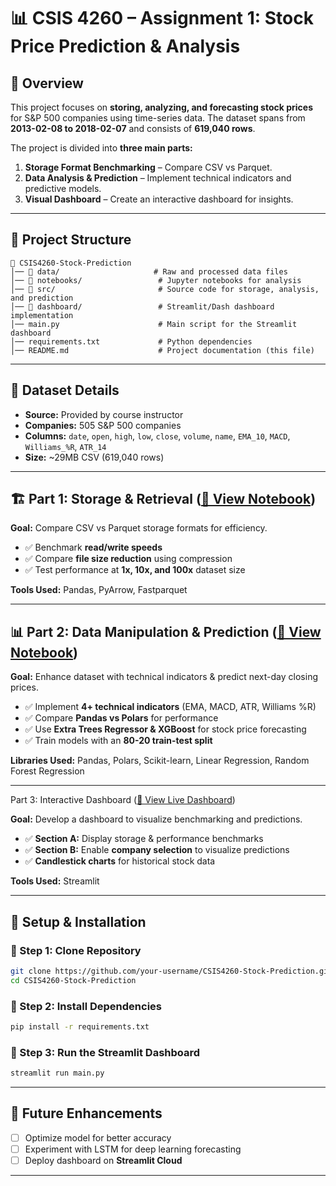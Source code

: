 # 📊 CSIS 4260 – Assignment 1: Stock Price Prediction & Analysis

## 📝 Overview
This project focuses on **storing, analyzing, and forecasting stock prices** for S&P 500 companies using time-series data. The dataset spans from **2013-02-08 to 2018-02-07** and consists of **619,040 rows**.

The project is divided into **three main parts:**
1. **Storage Format Benchmarking** – Compare CSV vs Parquet.
2. **Data Analysis & Prediction** – Implement technical indicators and predictive models.
3. **Visual Dashboard** – Create an interactive dashboard for insights.

---

## 📌 Project Structure
```
📂 CSIS4260-Stock-Prediction
│── 📂 data/                     # Raw and processed data files
│── 📂 notebooks/                 # Jupyter notebooks for analysis
│── 📂 src/                       # Source code for storage, analysis, and prediction
│── 📂 dashboard/                 # Streamlit/Dash dashboard implementation
│── main.py                      # Main script for the Streamlit dashboard
│── requirements.txt             # Python dependencies
│── README.md                    # Project documentation (this file)
```

---

## 📂 Dataset Details
- **Source:** Provided by course instructor
- **Companies:** 505 S&P 500 companies
- **Columns:** `date`, `open`, `high`, `low`, `close`, `volume`, `name`, `EMA_10`, `MACD`, `Williams_%R`, `ATR_14`
- **Size:** ~29MB CSV (619,040 rows)

---

## 🏗️ Part 1: Storage & Retrieval ([🔗 View Notebook]((https://github.com/gurkanwall/CSIS4260_Stock_Assignment-1/blob/main/Part-1.ipynb)))
**Goal:** Compare CSV vs Parquet storage formats for efficiency.
- ✅ Benchmark **read/write speeds**
- ✅ Compare **file size reduction** using compression
- ✅ Test performance at **1x, 10x, and 100x** dataset size

**Tools Used:** Pandas, PyArrow, Fastparquet

---

## 📊 Part 2: Data Manipulation & Prediction ([🔗 View Notebook](https://github.com/AshmithaJagadish/CSIS-4260-Stock-Project/blob/main/Part-B.ipynb))
**Goal:** Enhance dataset with technical indicators & predict next-day closing prices.
- ✅ Implement **4+ technical indicators** (EMA, MACD, ATR, Williams %R)
- ✅ Compare **Pandas vs Polars** for performance
- ✅ Use **Extra Trees Regressor & XGBoost** for stock price forecasting
- ✅ Train models with an **80-20 train-test split**

**Libraries Used:** Pandas, Polars, Scikit-learn, Linear Regression, Random Forest Regression

---

Part 3: Interactive Dashboard ([🔗 View Live Dashboard](https://csis4260stockassignment-1-bbddzv3uhsjpdppjzttvgc.streamlit.app/))

**Goal:** Develop a dashboard to visualize benchmarking and predictions.
- ✅ **Section A:** Display storage & performance benchmarks
- ✅ **Section B:** Enable **company selection** to visualize predictions
- ✅ **Candlestick charts** for historical stock data

**Tools Used:** Streamlit

---

## 🚀 Setup & Installation
### **🔹 Step 1: Clone Repository**
```bash
git clone https://github.com/your-username/CSIS4260-Stock-Prediction.git
cd CSIS4260-Stock-Prediction
```

### **🔹 Step 2: Install Dependencies**
```bash
pip install -r requirements.txt
```

### **🔹 Step 3: Run the Streamlit Dashboard**
```bash
streamlit run main.py
```

---

## 📌 Future Enhancements
- [ ] Optimize model for better accuracy
- [ ] Experiment with LSTM for deep learning forecasting
- [ ] Deploy dashboard on **Streamlit Cloud**

---

